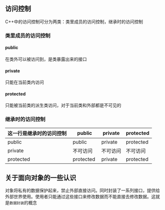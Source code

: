 ## 访问控制
C++中的访问控制可分为两类：类里成员的访问控制，继承时的访问控制

### 类里成员的访问控制
#### public
在类外可以被访问到，是类暴露出来的接口
#### private
只能在当前类内访问
#### protected
只能被当前类的派生类访问，对于当前类和外部都是不可见的

### 继承时的访问控制
这一行是继承时的访问控制 | public | private | protected
----|------|----|----
public | public | private | protected
private | 不可访问  | 不可访问 | 不可访问
protected | protected | private | protected

## 关于面向对象的一些认识
对象将私有的数据保护起来，禁止外部直接访问。同时封装了一系列接口，提供给外部世界使用。使用者只能通过这些接口来修改数据而不能直接去修改数据。这就是`数据封装`的概念
